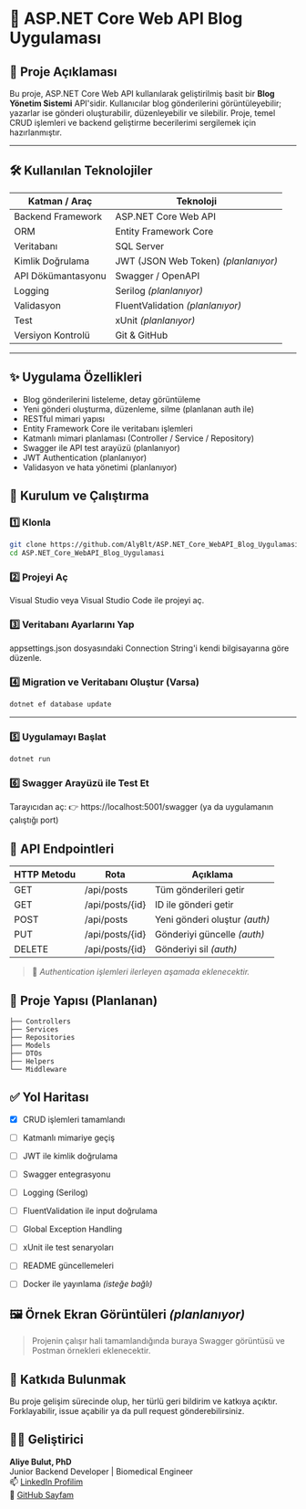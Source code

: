 # 📝 ASP.NET Core Web API Blog Uygulaması

## 📌 Proje Açıklaması

Bu proje, ASP.NET Core Web API kullanılarak geliştirilmiş basit bir **Blog Yönetim Sistemi** API'sidir. Kullanıcılar blog gönderilerini görüntüleyebilir; yazarlar ise gönderi oluşturabilir, düzenleyebilir ve silebilir. Proje, temel CRUD işlemleri ve backend geliştirme becerilerimi sergilemek için hazırlanmıştır.

---

## 🛠️ Kullanılan Teknolojiler

| Katman / Araç       | Teknoloji                |
|---------------------|--------------------------|
| Backend Framework   | ASP.NET Core Web API     |
| ORM                 | Entity Framework Core    |
| Veritabanı          | SQL Server               |
| Kimlik Doğrulama    | JWT (JSON Web Token) _(planlanıyor)_ |
| API Dökümantasyonu | Swagger / OpenAPI        |
| Logging             | Serilog _(planlanıyor)_  |
| Validasyon          | FluentValidation _(planlanıyor)_ |
| Test                | xUnit _(planlanıyor)_     |
| Versiyon Kontrolü   | Git & GitHub             |

---

## ✨ Uygulama Özellikleri

- Blog gönderilerini listeleme, detay görüntüleme
- Yeni gönderi oluşturma, düzenleme, silme (planlanan auth ile)
- RESTful mimari yapısı
- Entity Framework Core ile veritabanı işlemleri
- Katmanlı mimari planlaması (Controller / Service / Repository)
- Swagger ile API test arayüzü (planlanıyor)
- JWT Authentication (planlanıyor)
- Validasyon ve hata yönetimi (planlanıyor)

## 🚀 Kurulum ve Çalıştırma

### 1️⃣ Klonla

```bash
git clone https://github.com/AlyBlt/ASP.NET_Core_WebAPI_Blog_Uygulamasi.git
cd ASP.NET_Core_WebAPI_Blog_Uygulamasi

```

### 2️⃣ Projeyi Aç

Visual Studio veya Visual Studio Code ile projeyi aç.

### 3️⃣ Veritabanı Ayarlarını Yap

appsettings.json dosyasındaki Connection String'i kendi bilgisayarına göre düzenle.

### 4️⃣ Migration ve Veritabanı Oluştur (Varsa)

```bash
dotnet ef database update
```

---

### 5️⃣ Uygulamayı Başlat

```bash
dotnet run
```

### 6️⃣ Swagger Arayüzü ile Test Et

Tarayıcıdan aç:
👉 https://localhost:5001/swagger (ya da uygulamanın çalıştığı port)


## 📡 API Endpointleri

| HTTP Metodu | Rota                | Açıklama                      |
|-------------|---------------------|-------------------------------|
| GET         | /api/posts          | Tüm gönderileri getir         |
| GET         | /api/posts/{id}     | ID ile gönderi getir          |
| POST        | /api/posts          | Yeni gönderi oluştur _(auth)_ |
| PUT         | /api/posts/{id}     | Gönderiyi güncelle _(auth)_   |
| DELETE      | /api/posts/{id}     | Gönderiyi sil _(auth)_        |

> 🛑 _Authentication işlemleri ilerleyen aşamada eklenecektir._

## 📁 Proje Yapısı (Planlanan)

```text
├── Controllers
├── Services
├── Repositories
├── Models
├── DTOs
├── Helpers
└── Middleware
```

## ✅ Yol Haritası

- [x] CRUD işlemleri tamamlandı  
- [ ] Katmanlı mimariye geçiş  
- [ ] JWT ile kimlik doğrulama  
- [ ] Swagger entegrasyonu  
- [ ] Logging (Serilog)  
- [ ] FluentValidation ile input doğrulama  
- [ ] Global Exception Handling  
- [ ] xUnit ile test senaryoları  
- [ ] README güncellemeleri  
- [ ] Docker ile yayınlama _(isteğe bağlı)_  


## 🖼️ Örnek Ekran Görüntüleri _(planlanıyor)_

> Projenin çalışır hali tamamlandığında buraya Swagger görüntüsü ve Postman örnekleri eklenecektir.

## 🤝 Katkıda Bulunmak

Bu proje gelişim sürecinde olup, her türlü geri bildirim ve katkıya açıktır.  
Forklayabilir, issue açabilir ya da pull request gönderebilirsiniz.

## 👩‍💻 Geliştirici

**Aliye Bulut, PhD**  
Junior Backend Developer | Biomedical Engineer  
📫 [LinkedIn Profilim](https://www.linkedin.com/in/aliye-bulut-phd-867453357/)  
📂 [GitHub Sayfam](https://github.com/AlyBlt)